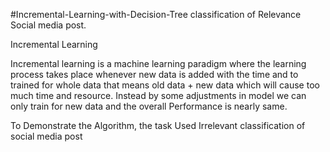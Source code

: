 #Incremental-Learning-with-Decision-Tree
classification of Relevance Social media post.

Incremental Learning

Incremental learning is a machine learning paradigm where the learning process takes place whenever new data is added with the time and to trained for whole data that means old data + new data which will cause too much time and resource. Instead by some adjustments in model we can only train for new data and the overall Performance is nearly same.

To Demonstrate the Algorithm, the task Used Irrelevant classification of social media post

